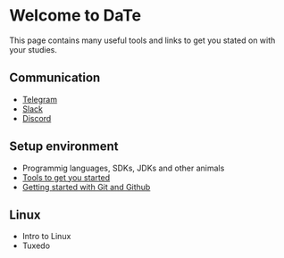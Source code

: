 # Welcome to DaTe

This page contains many useful tools and links to get you stated on with your studies.

## Communication

* [Telegram](COMMUNICATION.md#telegram)
* [Slack](COMMUNICATION.md#slack)
* [Discord](COMMUNICATION.md#discord)

## Setup environment

* Programmig languages, SDKs, JDKs and other animals
* [Tools to get you started](TOOLS.md)
* [Getting started with Git and Github](GIT.md)

## Linux

* Intro to Linux
* Tuxedo